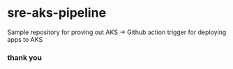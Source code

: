 # sre-aks-pipeline
Sample repository for proving out AKS -> Github action trigger for deploying apps to AKS

### thank you

